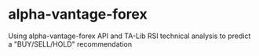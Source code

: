 # alpha-vantage-forex

Using alpha-vantage-forex API and TA-Lib RSI technical analysis to predict a "BUY/SELL/HOLD" recommendation
